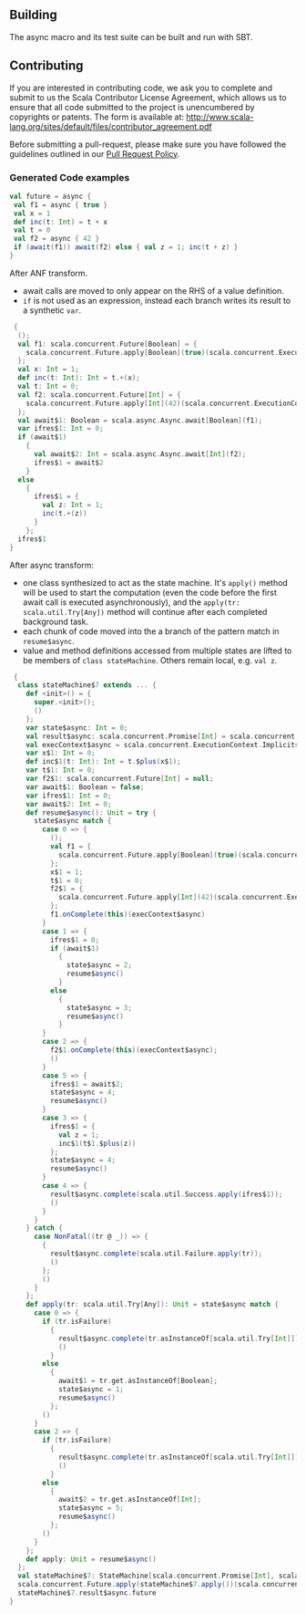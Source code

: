 ## Building

The async macro and its test suite can be built and run with SBT.

## Contributing

If you are interested in contributing code, we ask you to complete and submit
to us the Scala Contributor License Agreement, which allows us to ensure that
all code submitted to the project is unencumbered by copyrights or patents.
The form is available at:
http://www.scala-lang.org/sites/default/files/contributor_agreement.pdf

Before submitting a pull-request, please make sure you have followed the guidelines
outlined in our [Pull Request Policy](https://github.com/scala/scala/wiki/Pull-Request-Policy).

### Generated Code examples

```scala
val future = async {                                     
 val f1 = async { true }                                 
 val x = 1                                               
 def inc(t: Int) = t + x                                 
 val t = 0                                               
 val f2 = async { 42 }                                   
 if (await(f1)) await(f2) else { val z = 1; inc(t + z) }
}                                                                            
```

After ANF transform.

 - await calls are moved to only appear on the RHS of a value definition.
 - `if` is not used as an expression, instead each branch writes its result
   to a synthetic `var`.

```scala
 {
  ();
  val f1: scala.concurrent.Future[Boolean] = {
    scala.concurrent.Future.apply[Boolean](true)(scala.concurrent.ExecutionContext.Implicits.global)
  };
  val x: Int = 1;
  def inc(t: Int): Int = t.+(x);
  val t: Int = 0;
  val f2: scala.concurrent.Future[Int] = {
    scala.concurrent.Future.apply[Int](42)(scala.concurrent.ExecutionContext.Implicits.global)
  };
  val await$1: Boolean = scala.async.Async.await[Boolean](f1);
  var ifres$1: Int = 0;
  if (await$1)
    {
      val await$2: Int = scala.async.Async.await[Int](f2);
      ifres$1 = await$2
    }
  else
    {
      ifres$1 = {
        val z: Int = 1;
        inc(t.+(z))
      }
    };
  ifres$1
}
```

After async transform:

 - one class synthesized to act as the state machine. It's `apply()` method will
   be used to start the computation (even the code before the first await call
   is executed asynchronously), and the `apply(tr: scala.util.Try[Any])` method
   will continue after each completed background task.
 - each chunk of code moved into the a branch of the pattern match in `resume$async`.
 - value and method definitions accessed from multiple states are lifted to be
   members of `class stateMachine`. Others remain local, e.g. `val z`.

```scala
 {
  class stateMachine$7 extends ... {
    def <init>() = {
      super.<init>();
      ()
    };
    var state$async: Int = 0;
    val result$async: scala.concurrent.Promise[Int] = scala.concurrent.Promise.apply[Int]();
    val execContext$async = scala.concurrent.ExecutionContext.Implicits.global;
    var x$1: Int = 0;
    def inc$1(t: Int): Int = t.$plus(x$1);
    var t$1: Int = 0;
    var f2$1: scala.concurrent.Future[Int] = null;
    var await$1: Boolean = false;
    var ifres$1: Int = 0;
    var await$2: Int = 0;
    def resume$async(): Unit = try {
      state$async match {
        case 0 => {
          ();
          val f1 = {
            scala.concurrent.Future.apply[Boolean](true)(scala.concurrent.ExecutionContext.Implicits.global)
          };
          x$1 = 1;
          t$1 = 0;
          f2$1 = {
            scala.concurrent.Future.apply[Int](42)(scala.concurrent.ExecutionContext.Implicits.global)
          };
          f1.onComplete(this)(execContext$async)
        }
        case 1 => {
          ifres$1 = 0;
          if (await$1)
            {
              state$async = 2;
              resume$async()
            }
          else
            {
              state$async = 3;
              resume$async()
            }
        }
        case 2 => {
          f2$1.onComplete(this)(execContext$async);
          ()
        }
        case 5 => {
          ifres$1 = await$2;
          state$async = 4;
          resume$async()
        }
        case 3 => {
          ifres$1 = {
            val z = 1;
            inc$1(t$1.$plus(z))
          };
          state$async = 4;
          resume$async()
        }
        case 4 => {
          result$async.complete(scala.util.Success.apply(ifres$1));
          ()
        }
      }
    } catch {
      case NonFatal((tr @ _)) => {
        {
          result$async.complete(scala.util.Failure.apply(tr));
          ()
        };
        ()
      }
    };
    def apply(tr: scala.util.Try[Any]): Unit = state$async match {
      case 0 => {
        if (tr.isFailure)
          {
            result$async.complete(tr.asInstanceOf[scala.util.Try[Int]]);
            ()
          }
        else
          {
            await$1 = tr.get.asInstanceOf[Boolean];
            state$async = 1;
            resume$async()
          };
        ()
      }
      case 2 => {
        if (tr.isFailure)
          {
            result$async.complete(tr.asInstanceOf[scala.util.Try[Int]]);
            ()
          }
        else
          {
            await$2 = tr.get.asInstanceOf[Int];
            state$async = 5;
            resume$async()
          };
        ()
      }
    };
    def apply: Unit = resume$async()
  };
  val stateMachine$7: StateMachine[scala.concurrent.Promise[Int], scala.concurrent.ExecutionContext] = new stateMachine$7();
  scala.concurrent.Future.apply(stateMachine$7.apply())(scala.concurrent.ExecutionContext.Implicits.global);
  stateMachine$7.result$async.future
}
```